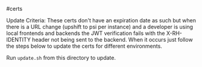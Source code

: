 #certs

Update Criteria: These certs don't have an expiration date as such but when there is a URL change (upshift to psi per instance) and a developer is using local frontends and backends the JWT verification fails with the X-RH-IDENTITY header not being sent to the backend. When it occurs just follow the steps below to update the certs for different environments.

Run `update.sh` from this directory to update.
